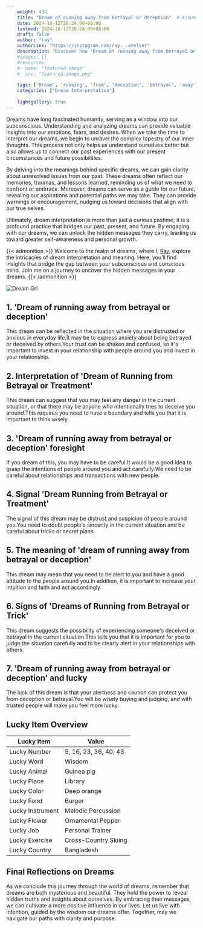 ```yaml
---
    weight: 432
    title: "Dream of running away from betrayal or deception"  # Assuming 'title' column exists
    date: 2024-10-12T20:24:00+08:00
    lastmod: 2024-10-12T20:24:00+08:00
    draft: false
    author: "ray"
    authorLink: "https://instagram.com/ray._.atelier"
    description: "Discover how 'Dream of running away from betrayal or deception' can interpret your future and uncover its significant meanings in your life."
    #images: []
    #resources:
    #- name: "featured-image"
    #  src: "featured-image.png"
    
    tags: ['Dream', 'running', 'from', 'deception', 'betrayal', 'away']
    categories: ["Dream Interpretation"]
    
    lightgallery: true
---
```

    
Dreams have long fascinated humanity, serving as a window into our subconscious. Understanding and analyzing dreams can provide valuable insights into our emotions, fears, and desires. When we take the time to interpret our dreams, we begin to unravel the complex tapestry of our inner thoughts. This process not only helps us understand ourselves better but also allows us to connect our past experiences with our present circumstances and future possibilities.

By delving into the meanings behind specific dreams, we can gain clarity about unresolved issues from our past. These dreams often reflect our memories, traumas, and lessons learned, reminding us of what we need to confront or embrace. Moreover, dreams can serve as a guide for our future, revealing our aspirations and potential paths we may take. They can provide warnings or encouragement, nudging us toward decisions that align with our true selves.

Ultimately, dream interpretation is more than just a curious pastime; it is a profound practice that bridges our past, present, and future. By engaging with our dreams, we can unlock the hidden messages they carry, leading us toward greater self-awareness and personal growth.

{{< admonition >}}
Welcome to the realm of dreams, where I, [Ray](https://instagram.com/ray._.atelier), explore the intricacies of dream interpretation and meaning. Here, you’ll find insights that bridge the gap between your subconscious and conscious mind. Join me on a journey to uncover the hidden messages in your dreams.
{{< /admonition >}}

![Dream Grl](https://cdn.pixabay.com/photo/2017/11/02/03/35/gothic-2910057_1280.jpg "Dream Grl")

## 1. 'Dream of running away from betrayal or deception'
This dream can be reflected in the situation where you are distrusted or anxious in everyday life.It may be to express anxiety about being betrayed or deceived by others.Your trust can be shaken and confused, so it's important to invest in your relationship with people around you and invest in your relationship.

## 2. Interpretation of 'Dream of Running from Betrayal or Treatment'
This dream can suggest that you may feel any danger in the current situation, or that there may be anyone who intentionally tries to deceive you around.This requires you need to have a boundary and tells you that it is important to think wisely.

## 3. 'Dream of running away from betrayal or deception' foresight
If you dream of this, you may have to be careful.It would be a good idea to grasp the intentions of people around you and act carefully.We need to be careful about relationships and transactions with new people.

## 4. Signal 'Dream Running from Betrayal or Treatment'
The signal of this dream may be distrust and suspicion of people around you.You need to doubt people's sincerity in the current situation and be careful about tricks or secret plans.

## 5. The meaning of 'dream of running away from betrayal or deception'
This dream may mean that you need to be alert to you and have a good attitude to the people around you.In addition, it is important to increase your intuition and faith and act accordingly.

## 6. Signs of 'Dreams of Running from Betrayal or Trick'
This dream suggests the possibility of experiencing someone's deceived or betrayal in the current situation.This tells you that it is important for you to judge the situation carefully and to be clearly alert in your relationships with others.

## 7. 'Dream of running away from betrayal or deception' and lucky
The luck of this dream is that your alertness and caution can protect you from deception or betrayal.You will be wisely buying and judging, and with trusted people will make you feel more lucky.

## Lucky Item Overview
| Lucky Item          | Value              |
|---------------|--------------------|
| Lucky Number        | 5, 16, 23, 36, 40, 43  |
| Lucky Word          | Wisdom |
| Lucky Animal        | Guinea pig |
| Lucky Place         | Library     |
| Lucky Color         | Deep orange     |
| Lucky Food          | Burger      |
| Lucky Instrument    | Melodic Percussion |
| Lucky Flower        | Ornamental Pepper    |
| Lucky Job           | Personal Trainer       |
| Lucky Exercise      | Cross-Country Skiing  |
| Lucky Country       | Bangladesh    |


##  Final Reflections on Dreams

As we conclude this journey through the world of dreams, remember that dreams are both mysterious and beautiful. They hold the power to reveal hidden truths and insights about ourselves. By embracing their messages, we can cultivate a more positive influence in our lives. Let us live with intention, guided by the wisdom our dreams offer. Together, may we navigate our paths with clarity and purpose.
